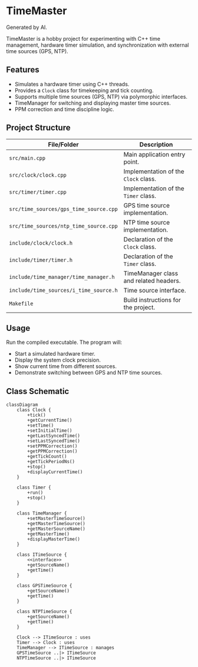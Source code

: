 # TimeMaster

Generated by AI.

TimeMaster is a hobby project for experimenting with C++ time management, hardware timer simulation, and synchronization with external time sources (GPS, NTP).

## Features

- Simulates a hardware timer using C++ threads.
- Provides a `Clock` class for timekeeping and tick counting.
- Supports multiple time sources (GPS, NTP) via polymorphic interfaces.
- TimeManager for switching and displaying master time sources.
- PPM correction and time discipline logic.

## Project Structure

| File/Folder                        | Description                                      |
|------------------------------------|--------------------------------------------------|
| `src/main.cpp`                     | Main application entry point.                    |
| `src/clock/clock.cpp`              | Implementation of the `Clock` class.             |
| `src/timer/timer.cpp`              | Implementation of the `Timer` class.             |
| `src/time_sources/gps_time_source.cpp` | GPS time source implementation.             |
| `src/time_sources/ntp_time_source.cpp` | NTP time source implementation.             |
| `include/clock/clock.h`            | Declaration of the `Clock` class.                |
| `include/timer/timer.h`            | Declaration of the `Timer` class.                |
| `include/time_manager/time_manager.h` | TimeManager class and related headers.       |
| `include/time_sources/i_time_source.h` | Time source interface.                      |
| `Makefile`                         | Build instructions for the project.              |



## Usage

Run the compiled executable. The program will:
- Start a simulated hardware timer.
- Display the system clock precision.
- Show current time from different sources.
- Demonstrate switching between GPS and NTP time sources.


## Class Schematic

```mermaid
classDiagram
    class Clock {
        +tick()
        +getCurrentTime()
        +setTime()
        +setInitialTime()
        +getLastSyncedTime()
        +setLastSyncedTime()
        +setPPMCorrection()
        +getPPMCorrection()
        +getTickCount()
        +getTickPeriodNs()
        +stop()
        +displayCurrentTime()
    }

    class Timer {
        +run()
        +stop()
    }

    class TimeManager {
        +setMasterTimeSource()
        +getMasterTimeSource()
        +getMasterSourceName()
        +getMasterTime()
        +displayMasterTime()
    }

    class ITimeSource {
        <<interface>>
        +getSourceName()
        +getTime()
    }

    class GPSTimeSource {
        +getSourceName()
        +getTime()
    }

    class NTPTimeSource {
        +getSourceName()
        +getTime()
    }

    Clock --> ITimeSource : uses
    Timer --> Clock : uses
    TimeManager --> ITimeSource : manages
    GPSTimeSource ..|> ITimeSource
    NTPTimeSource ..|> ITimeSource
```
